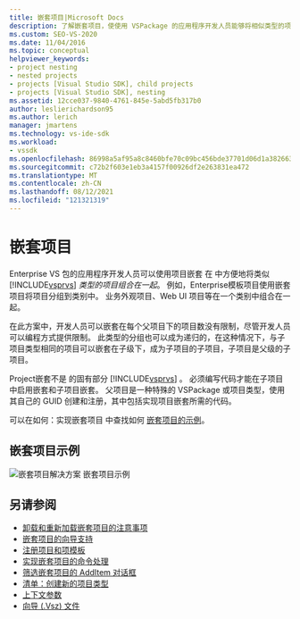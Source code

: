 ```yaml
---
title: 嵌套项目|Microsoft Docs
description: 了解嵌套项目，使使用 VSPackage 的应用程序开发人员能够将相似类型的项目组合到一Visual Studio。
ms.custom: SEO-VS-2020
ms.date: 11/04/2016
ms.topic: conceptual
helpviewer_keywords:
- project nesting
- nested projects
- projects [Visual Studio SDK], child projects
- projects [Visual Studio SDK], nesting
ms.assetid: 12cce037-9840-4761-845e-5abd5fb317b0
author: leslierichardson95
ms.author: lerich
manager: jmartens
ms.technology: vs-ide-sdk
ms.workload:
- vssdk
ms.openlocfilehash: 86998a5af95a8c8460bfe70c09bc456bde37701d06d1a382663c0c7d83f139ab
ms.sourcegitcommit: c72b2f603e1eb3a4157f00926df2e263831ea472
ms.translationtype: MT
ms.contentlocale: zh-CN
ms.lasthandoff: 08/12/2021
ms.locfileid: "121321319"
---
```

# <a name="nesting-projects"></a>嵌套项目
Enterprise VS 包的应用程序开发人员可以使用项目嵌套 在 中方便地将类似 [!INCLUDE[vsprvs](../../code-quality/includes/vsprvs_md.md)] *类型的项目组合在一起*。 例如，Enterprise模板项目使用嵌套项目将项目分组到类别中。 业务外观项目、Web UI 项目等在一个类别中组合在一起。

 在此方案中，开发人员可以嵌套在每个父项目下的项目数没有限制，尽管开发人员可以编程方式提供限制。 此类型的分组也可以成为递归的，在这种情况下，与子项目类型相同的项目可以嵌套在子级下，成为子项目的子项目，子项目是父级的子项目。

 Project嵌套不是 的固有部分 [!INCLUDE[vsprvs](../../code-quality/includes/vsprvs_md.md)] 。 必须编写代码才能在子项目中启用嵌套和子项目嵌套。 父项目是一种特殊的 VSPackage 或项目类型，使用其自己的 GUID 创建和注册，其中包括实现项目嵌套所需的代码。

 可以在如何：实现嵌套项目 中查找如何 [嵌套项目的示例](../../extensibility/internals/how-to-implement-nested-projects.md)。

## <a name="nested-projects-example"></a>嵌套项目示例
 ![嵌套项目解决方案](../../extensibility/internals/media/vsnestedprojects.gif "vsNestedProjects") 嵌套项目示例

## <a name="see-also"></a>另请参阅
- [卸载和重新加载嵌套项目的注意事项](../../extensibility/internals/considerations-for-unloading-and-reloading-nested-projects.md)
- [嵌套项目的向导支持](../../extensibility/internals/wizard-support-for-nested-projects.md)
- [注册项目和项模板](../../extensibility/internals/registering-project-and-item-templates.md)
- [实现嵌套项目的命令处理](../../extensibility/internals/implementing-command-handling-for-nested-projects.md)
- [筛选嵌套项目的 AddItem 对话框](../../extensibility/internals/filtering-the-additem-dialog-box-for-nested-projects.md)
- [清单：创建新的项目类型](../../extensibility/internals/checklist-creating-new-project-types.md)
- [上下文参数](../../extensibility/internals/context-parameters.md)
- [向导 (.Vsz) 文件](../../extensibility/internals/wizard-dot-vsz-file.md)
